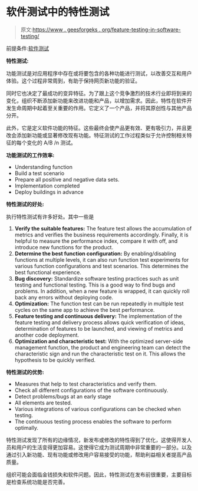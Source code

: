 # 软件测试中的特性测试

> 原文:[https://www . geesforgeks . org/feature-testing-in-software-testing/](https://www.geeksforgeeks.org/feature-testing-in-software-testing/)

前提条件:[软件测试](https://www.geeksforgeeks.org/software-testing-basics/)

**特性测试:**

功能测试是对应用程序中存在或将要包含的各种功能进行测试，以改善交互和用户体验。这个过程非常周到，有助于保持网页新功能的验证。

同时它也决定了最成功的变异特征。为了跟上这个竞争激烈的技术行业即将到来的变化，组织不断添加新功能来改进功能和产品，以增加需求。因此，特性在软件开发生命周期中起着至关重要的作用。它定义了一个产品，并将其原创性与其他产品分开。

此外，它是定义软件功能的特征。这些最终会使产品更有效、更有吸引力，并且更改会添加新功能或显著修改现有功能。特征测试的工作过程类似于允许控制相关特征的每个变化的 A/B /n 测试。

**功能测试的工作效率:**

*   Understanding function
*   Build a test scenario
*   Prepare all positive and negative data sets.
*   Implementation completed
*   Deploy buildings in advance

**特性测试的好处:**

执行特性测试有许多好处。其中一些是

1.  **Verify the suitable features:** The feature test allows the accumulation of metrics and verifies the business requirements accordingly. Finally, it is helpful to measure the performance index, compare it with off, and introduce new functions for the product.
2.  **Determine the best function configuration:** By enabling/disabling functions at multiple levels, it can also run function test experiments for various function configurations and test scenarios. This determines the best functional experience.
3.  **Bug discovery:** Standardize software testing practices such as unit testing and functional testing. This is a good way to find bugs and problems. In addition, when a new feature is wrapped, it can quickly roll back any errors without deploying code.
4.  **Optimization:** The function test can be run repeatedly in multiple test cycles on the same app to achieve the best performance.
5.  **Feature testing and continuous delivery:** The implementation of the feature testing and delivery process allows quick verification of ideas, determination of features to be launched, and viewing of metrics and another code deployment.
6.  **Optimization and characteristic test:** With the optimized server-side management function, the product and engineering team can detect the characteristic sign and run the characteristic test on it. This allows the hypothesis to be quickly verified.

**特性测试的优势:**

*   Measures that help to test characteristics and verify them.
*   Check all different configurations of the software continuously.
*   Detect problems/bugs at an early stage
*   All elements are tested.
*   Various integrations of various configurations can be checked when testing.
*   The continuous testing process enables the software to perform optimally.

特性测试发现了所有的边缘情况，新发布或修改的特性得到了优化，这使得开发人员和用户的生活变得更加容易。这使得它成为测试周期中非常重要的一部分。以及通过引入新功能、现有功能或修改用户容易接受的功能，帮助利益相关者提高产品质量。

组织可能会面临金钱损失和软件问题。因此，特性测试在发布前很重要，主要目标是检查系统功能是否完善。